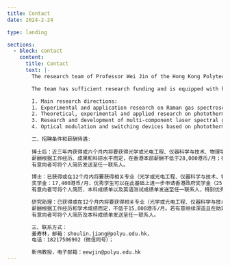 ```yaml
---
title: Contact
date: 2024-2-24

type: landing

sections:
  - block: contact
    content:
      title: Contact
      text: |-
        The research team of Professor Wei Jin of the Hong Kong Polytechnic University (PolyU) focuses on the research frontier of micro-nano structure fiber photonics, actively explores its application in precision measurement instruments, photonic sensing and other fields, and has made outstanding research achievements in the above fields. He has recently published several papers in top professional journals such as Nature Communications and Optica. His PhD students have won many outstanding paper awards in high-level International conferences such as the International Conference on Optical Fiber Sensors (OFS).

        The team has sufficient research funding and is equipped with high-level experimental platforms and advanced equipment in PolyU headquarters and Polyu Shenzhen Research Institute. At present, it undertakes many scientific research projects, such as the basic Research Program funded by the Hong Kong Government, the development of National major scientific instruments, the National Key Research and Development Program, and the Guangdong-Hong Kong Team Joint Research and Development Program. In the near future, we plan to recruit more postdocs, PHDS and research assistants.

        I. Main research directions:
        1. Experimental and application research on Raman gas spectroscopy of hollow core and micro/nano fiber
        2. Theoretical, experimental and applied research on photothermal and photoacoustic spectroscopy of microstructured optical fibers
        3. Research and development of multi-component laser spectral gas analysis instrument based on micro-nano structure fiber
        4. Optical modulation and switching devices based on photothermal effect and Raman effect

        二、招聘条件和薪酬待遇:
        
        博士后：近三年内获得或六个月内将要获得光学或光电工程、仪器科学与技术、物理学、电子科学与技术、信息与通信工程等相关专业的博士学位，具备较高的学术水平和较强的科研能力。
        薪酬根据工作经历、成果和科研水平而定，在香港本部薪酬不低于28,000港币/月；在深圳研究院税后年薪不低于30万人民币（含深圳市博士后生活补贴），支持申请中国博士后基金、国家基金委及地方性科研项目。
        有意向者可将个人简历发送至任一联系人。

        博士：已获得或在12个月内将要获得相关专业（光学或光电工程、仪器科学与技术、物理学、电子科学与技术、信息与通信工程等）的硕士或学士学位的优秀学生；托福成绩不低于 80或雅思不低于 6.5。
        奖学金：17,400港币/月，优秀学生可以在此基础上进一步申请香港政府奖学金（25,800港币/月）。
        有意向者可将个人简历、本科成绩单以及英语测试成绩单发送至任一联系人，特别优秀者英语成绩可在发放正式入学offer前提交。

        研究助理：已获得或在12个月内将要获得相关专业（光学或光电工程、仪器科学与技术、物理学、电子科学与技术、信息与通信工程等）的硕士或学士学位的优秀学生。
        薪酬根据工作经历和学术成绩而定，不低于15,000港币/月。若有意继续深造且在助理研究期间通过托福或雅思考试，支持申请攻读博士学位。
        有意向者可将个人简历及本科成绩单发送至任一联系人。

        三、联系方式：
        姜寿林，邮箱：shoulin.jiang@polyu.edu.hk，
        电话：18217506992（微信同号）；

        靳伟教授，电子邮箱：eewjin@polyu.edu.hk
---
```

